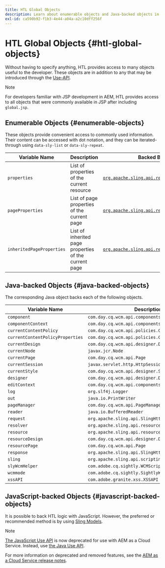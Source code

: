 ```yaml
---
title: HTL Global Objects
description: Learn about enumerable objects and Java-backed objects in HTL.
exl-id: ca590b92-f1b3-4e44-a04a-a2c10dff256f
---
```


# HTL Global Objects {#htl-global-objects}

Without having to specify anything, HTL provides access to many objects useful to the developer. These objects are in addition to any that may be introduced through the [Use-API](java-use-api.md).

>[!NOTE]
>
>For developers familiar with JSP development in AEM, HTL provides access to all objects that were commonly available in JSP after including `global.jsp`.

## Enumerable Objects {#enumerable-objects}

These objects provide convenient access to commonly used information. Their content can be accessed with dot notation, and they can be iterated-through using `data-sly-list` or `data-sly-repeat`.

|Variable Name|Description| Backed By |
|--- |--- |--- |
|`properties`|List of properties of the current resource | [`org.apache.sling.api.resource.ValueMap`](https://developer.adobe.com/experience-manager/reference-materials/6-5/javadoc/org/apache/sling/api/resource/ValueMap.html)|
|`pageProperties`|List of page properties of the current page | [`org.apache.sling.api.resource.ValueMap`](https://developer.adobe.com/experience-manager/reference-materials/6-5/javadoc/org/apache/sling/api/resource/ValueMap.html)|
|`inheritedPageProperties`|List of inherited page properties of the current page | [`org.apache.sling.api.resource.ValueMap`](https://developer.adobe.com/experience-manager/reference-materials/6-5/javadoc/org/apache/sling/api/resource/ValueMap.html)|

## Java-backed Objects {#java-backed-objects}

The corresponding Java object backs each of the following objects.

| Variable Name |Description |
|---|---|
| `component` | `com.day.cq.wcm.api.components.Component` |
| `componentContext` | `com.day.cq.wcm.api.components.ComponentContext` |
| `currentContentPolicy`| `com.day.cq.wcm.api.policies.ContentPolicy` |
| `currentContentPolicyProperties`| `com.day.cq.wcm.api.policies.ContentPolicy` |
| `currentDesign` | `com.day.cq.wcm.api.designer.Design` |
| `currentNode` | `javax.jcr.Node` |
| `currentPage` | `com.day.cq.wcm.api.Page` |
| `currentSession` | `javax.servlet.http.HttpSession` |
| `currentStyle` | `com.day.cq.wcm.api.designer.Style` |
| `designer` | `com.day.cq.wcm.api.designer.Designer` |
| `editContext` | `com.day.cq.wcm.api.components.EditContext` |
| `log` | `org.slf4j.Logger` |
| `out` | `java.io.PrintWriter` |
| `pageManager` | `com.day.cq.wcm.api.PageManager` |
| `reader` | `java.io.BufferedReader` |
| `request` | `org.apache.sling.api.SlingHttpServletRequest` |
| `resolver` | `org.apache.sling.api.resource.ResourceResolver` |
| `resource` | `org.apache.sling.api.resource.Resource` |
| `resourceDesign` | `com.day.cq.wcm.api.designer.Design` |
| `resourcePage` | `com.day.cq.wcm.api.Page` |
| `response` | `org.apache.sling.api.SlingHttpServletResponse` |
| `sling` | `org.apache.sling.api.scripting.SlingScriptHelper` |
| `slyWcmHelper` | `com.adobe.cq.sightly.WCMScriptHelper` |
| `wcmmode` | `com.adobe.cq.sightly.SightlyWCMMode` |
| `xssAPI` | `com.adobe.granite.xss.XSSAPI` |

## JavaScript-backed Objects {#javascript-backed-objects}

It is possible to back HTL logic with JavaScript. However, the preferred or recommended method is by using [Sling Models](https://sling.apache.org/documentation/bundles/models.html).

>[!NOTE]
>
>[The JavaScript Use API](https://github.com/adobe/htl-spec/blob/master/SPECIFICATION.md#42-javascript-use-api) is now deprecated for use with AEM as a Cloud Service. Instead, use [the Java Use API](https://experienceleague.adobe.com/en/docs/experience-manager-htl/content/java-use-api).
>
>For more information on deprecated and removed features, see the [AEM as a Cloud Service release notes](https://experienceleague.adobe.com/en/docs/experience-manager-cloud-service/content/release-notes/deprecated-removed-features).
